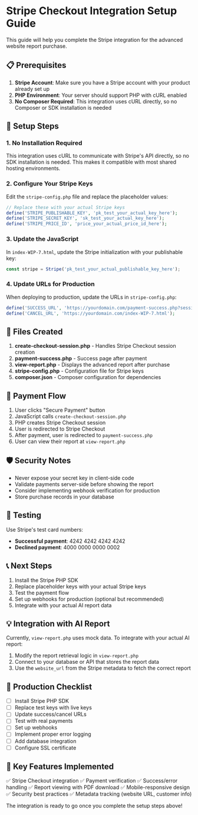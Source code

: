 # Stripe Checkout Integration Setup Guide

This guide will help you complete the Stripe integration for the advanced website report purchase.

## 📋 Prerequisites

1. **Stripe Account**: Make sure you have a Stripe account with your product already set up
2. **PHP Environment**: Your server should support PHP with cURL enabled
3. **No Composer Required**: This integration uses cURL directly, so no Composer or SDK installation is needed

## 🔧 Setup Steps

### 1. No Installation Required

This integration uses cURL to communicate with Stripe's API directly, so no SDK installation is needed. This makes it compatible with most shared hosting environments.

### 2. Configure Your Stripe Keys

Edit the `stripe-config.php` file and replace the placeholder values:

```php
// Replace these with your actual Stripe keys
define('STRIPE_PUBLISHABLE_KEY', 'pk_test_your_actual_key_here');
define('STRIPE_SECRET_KEY', 'sk_test_your_actual_key_here');
define('STRIPE_PRICE_ID', 'price_your_actual_price_id_here');
```

### 3. Update the JavaScript

In `index-WIP-7.html`, update the Stripe initialization with your publishable key:

```javascript
const stripe = Stripe('pk_test_your_actual_publishable_key_here');
```

### 4. Update URLs for Production

When deploying to production, update the URLs in `stripe-config.php`:

```php
define('SUCCESS_URL', 'https://yourdomain.com/payment-success.php?session_id={CHECKOUT_SESSION_ID}');
define('CANCEL_URL', 'https://yourdomain.com/index-WIP-7.html');
```

## 📁 Files Created

1. **create-checkout-session.php** - Handles Stripe Checkout session creation
2. **payment-success.php** - Success page after payment
3. **view-report.php** - Displays the advanced report after purchase
4. **stripe-config.php** - Configuration file for Stripe keys
5. **composer.json** - Composer configuration for dependencies

## 🔄 Payment Flow

1. User clicks "Secure Payment" button
2. JavaScript calls `create-checkout-session.php`
3. PHP creates Stripe Checkout session
4. User is redirected to Stripe Checkout
5. After payment, user is redirected to `payment-success.php`
6. User can view their report at `view-report.php`

## 🛡️ Security Notes

- Never expose your secret key in client-side code
- Validate payments server-side before showing the report
- Consider implementing webhook verification for production
- Store purchase records in your database

## 🧪 Testing

Use Stripe's test card numbers:
- **Successful payment**: 4242 4242 4242 4242
- **Declined payment**: 4000 0000 0000 0002

## 📞 Next Steps

1. Install the Stripe PHP SDK
2. Replace placeholder keys with your actual Stripe keys
3. Test the payment flow
4. Set up webhooks for production (optional but recommended)
5. Integrate with your actual AI report data

## 💡 Integration with AI Report

Currently, `view-report.php` uses mock data. To integrate with your actual AI report:

1. Modify the report retrieval logic in `view-report.php`
2. Connect to your database or API that stores the report data
3. Use the `website_url` from the Stripe metadata to fetch the correct report

## 🚀 Production Checklist

- [ ] Install Stripe PHP SDK
- [ ] Replace test keys with live keys
- [ ] Update success/cancel URLs
- [ ] Test with real payments
- [ ] Set up webhooks
- [ ] Implement proper error logging
- [ ] Add database integration
- [ ] Configure SSL certificate

## 🎯 Key Features Implemented

✅ Stripe Checkout integration
✅ Payment verification
✅ Success/error handling
✅ Report viewing with PDF download
✅ Mobile-responsive design
✅ Security best practices
✅ Metadata tracking (website URL, customer info)

The integration is ready to go once you complete the setup steps above!
